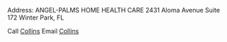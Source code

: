 Address:
ANGEL-PALMS HOME HEALTH CARE
2431 Aloma Avenue Suite 172 
Winter Park, FL 

Call [Collins](tel:9048657777)
Email [Collins](mailto:cafanwi@angelpalmshhcare.com)

